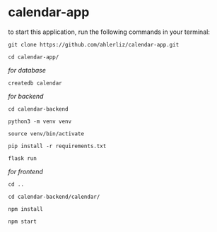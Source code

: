# calendar-app


to start this application, run the following commands in your terminal:

`git clone https://github.com/ahlerliz/calendar-app.git`

`cd calendar-app/`

*for database*

`createdb calendar`

*for backend*

`cd calendar-backend`

`python3 -m venv venv`

`source venv/bin/activate`

`pip install -r requirements.txt`

`flask run`

*for frontend*

`cd ..`

`cd calendar-backend/calendar/`

`npm install`

`npm start`
